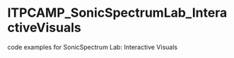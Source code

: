 # ITPCAMP_SonicSpectrumLab_InteractiveVisuals
code examples for SonicSpectrum Lab: Interactive Visuals
<style>
background = black
</style>
